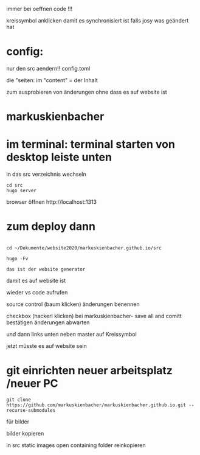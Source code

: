 

immer bei oeffnen code !!!

kreissymbol anklicken damit es synchronisiert ist falls josy was geändert hat


# config:

nur den src aendern!!
config.toml

die "seiten:
im "content" = der Inhalt


zum ausprobieren von änderungen ohne dass es auf website ist

# markuskienbacher

# im terminal: terminal starten von desktop leiste unten
in das src verzeichnis wechseln
```
cd src
hugo server
```


browser öffnen
http://localhost:1313

# zum deploy dann
```

cd ~/Dokumente/website2020/markuskienbacher.github.io/src

hugo -Fv

das ist der website generator
```

damit es auf website ist

wieder vs code aufrufen

source control (baum klicken) 
änderungen benennen

checkbox (hackerl klicken) bei markuskienbacher- 
save all and comitt bestätigen
änderungen abwarten 

und dann links unten neben master auf Kreissymbol

jetzt müsste es auf website sein



# git einrichten neuer arbeitsplatz /neuer PC

```
git clone https://github.com/markuskienbacher/markuskienbacher.github.io.git --recurse-submodules
```
für bilder



bilder kopieren

in src static images 
open containing folder
reinkopieren